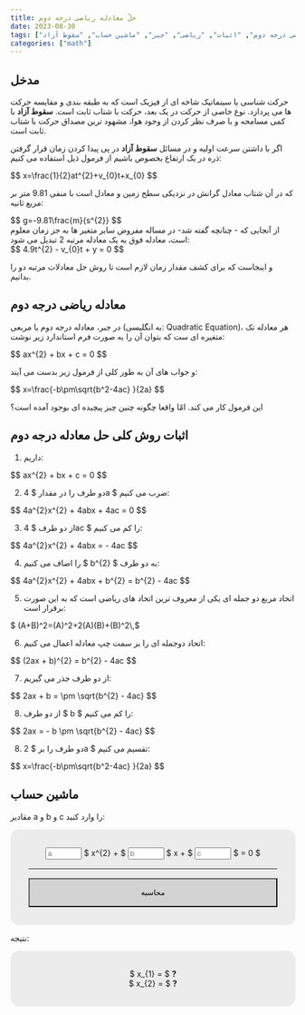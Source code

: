 ```yaml
---
title: حلّ معادله ریاضی درجه دوم
date: 2023-08-30
tags: ["معادله ریاضی درجه دوم", "اثبات", "ریاضی", "جبر", "ماشین حساب", "سقوط آزاد"]
categories: ["math"]
---
```


## مدخل

حرکت شناسی یا سینماتیک شاخه ای از فیزیک است که به طبقه بندی و مقایسه حرکت ها می پردازد. نوع خاصی از حرکت در یک بعد، حرکت با شتاب ثابت است. **سقوط آزاد** با کمی مسامحه و با صرف نظر کردن از وجود هوا، مشهود ترین مصداق حرکت با شتاب ثابت است.

اگر با داشتن سرعت اولیه و در مسائل **سقوط آزاد** در پی پیدا کردن زمان قرار گرفتن ذره در یک ارتفاع بخصوص باشیم از فرمول ذیل استفاده می کنیم:

<div dir="ltr">
$$
  x=\frac{1}{2}at^{2}+v_{0}t+x_{0}
$$
</div>

که در آن شتاب معادل گرانش در نزدیکی سطح زمین و معادل است با منفی 9.81 متر بر مربع ثانیه:

<div dir="ltr">
$$
  g=-9.81\frac{m}{s^{2}}
$$
</div>
از آنجایی که - چنانچه گفته شد- در مساله مفروض سایر متغیر ها به جز زمان معلوم است، معادله فوق به یک معادله مرتبه 2 تبدیل می شود:

<div dir="ltr">
$$
  4.9t^{2} - v_{0}t + y = 0
$$
</div>
 
و اینجاست که برای کشف مقدار زمان لازم است تا روش حل معادلات مرتبه دو را بدانیم.

## معادله ریاضی درجه دوم

در جبر، معادله درجه دوم یا مربعی (به انگلیسی: Quadratic Equation)، هر معادله تک متغیره ای ست که بتوان آن را به صورت فرم استاندارد زیر نوشت:

<div dir="ltr">
$$
  ax^{2} + bx + c = 0
$$
</div>

و جواب های آن به طور کلی از فرمول زیر بدست می آیند:

<div dir="ltr">
$$
  x=\frac{-b\pm\sqrt{b^2-4ac} }{2a}
$$
</div>

این فرمول کار می کند. امّا واقعا چگونه چنین چیز پیچیده ای بوجود آمده است؟

## اثبات روش کلی حل معادله درجه دوم

1. داریم:

<div dir="ltr">
$$
  ax^{2} + bx + c = 0
$$
</div>

2. دو طرف را در مقدار $ 4a $ ضرب می کنیم:

<div dir="ltr">
$$
  4a^{2}x^{2} + 4abx + 4ac = 0
$$
</div>

3. از دو طرف $ 4ac $ را کم می کنیم:

<div dir="ltr">
$$
  4a^{2}x^{2} + 4abx = - 4ac
$$
</div>

4.  به دو طرف <span dir="ltr">$ b^{2} $</span> را اضاف می کنیم:

<div dir="ltr">
$$
  4a^{2}x^{2} + 4abx + b^{2} = b^{2} - 4ac
$$
</div>

5.  اتحاد مربع دو جمله ای یکی از معروف ترین اتحاد های ریاضی است که به این صورت برقرار است:

<div dir="ltr">$ (A+B)^2=(A)^2+2(A)(B)+(B)^2\,$</div>

6. اتحاد دوجمله ای را بر سمت چپ معادله اعمال می کنیم:

<div dir="ltr">
$$
  (2ax + b)^{2} = b^{2} - 4ac
$$
</div>

7. از دو طرف جذر می گیریم:

<div dir="ltr">
$$
  2ax + b = \pm \sqrt{b^{2} - 4ac}
$$
</div>

8. از دو طرف $ b $ را کم می کنیم:

<div dir="ltr">
$$
  2ax = - b \pm \sqrt{b^{2} - 4ac}
$$
</div>

8. دو طرف را بر $ 2a $ تقسیم می کنیم:

<div dir="ltr">
$$
  x=\frac{-b\pm\sqrt{b^2-4ac} }{2a}
$$
</div>

## ماشین حساب

مقادیر a و b و c را وارد کنید:

<script>
function calculate() {
  const a = +document.getElementById('num_a').value;
  const b = +document.getElementById('num_b').value;
  const c = +document.getElementById('num_c').value;
  const x1 = (-b + Math.sqrt(Math.pow(b, 2) - (4 * a * c))) / (2 * a);
  const x2 = (-b - Math.sqrt(Math.pow(b, 2) - (4 * a * c))) / (2 * a);
  document.getElementById('dom_x1').textContent = isNaN(x1) ? 'جوابی وجود ندارد' : x1;
  document.getElementById('dom_x2').textContent = isNaN(x2) ? 'جوابی وجود ندارد' : x2;
  return false;
}
</script>

<form class="calculator" dir="ltr" onsubmit="return calculate()">
  <style>
    form.calculator {
      padding: 32px;
      background-color: #ececec;
      text-align: center;
      border-radius: 16px;
    }
    form.calculator hr{
      margin: 16px auto;
      width: 100%
    }
    form.calculator input {
      width: 64px
    }
    form.calculator button {
      width: 100%;
      background-color: lightgray;
      padding: 16px;
    }
  </style>
  <input id="num_a" type="number" placeholder="a" required="true" step=0.01></input>
  $ x^{2} + $
  <input id="num_b" type="number" placeholder="b" required="true" step=0.01></input>
  $ x + $
  <input id="num_c" type="number" placeholder="c" required="true" step=0.01></input>
  $ = 0 $
  <hr/>
  <button type="submit">محاسبه</button>
</form>

نتیجه:

<form class="calculator" dir="ltr">
  $ x_{1} = $ <b id="dom_x1">?</b>
  <br/>
  $ x_{2} = $ <b id="dom_x2">?</b>
</form>

